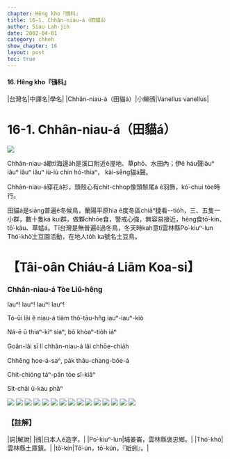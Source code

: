 ```yaml
---
chapter: Hêng kho『鴴科』
title: 16-1. Chhân-niau-á（田貓á）
author: Siau Lah-jih
date: 2002-04-01
category: chheh
show_chapter: 16
layout: post
toc: true
---
```


#### 16. Hêng kho『鴴科』


|台灣名|中譯名|學名|
|Chhân-niau-á（田貓á）|小辮鴴|Vanellus vanellus|


# 16-1. Chhân-niau-á（田貓á）


![](../too5/16/16-1-10.Chhân-niau-á.jpg)


Chhân-niau-á歇tī海邊a̍h是溪口附近ê溼地、草phō、水田內；伊ê háu聲iăuⁿ iăuⁿ iăuⁿ iăuⁿ iù-iù chin hó-thiaⁿ， kài-sêng貓á聲。

Chhân-niau-á穿花á衫，頭殼心有chi̍t-chhop像頭鬃尾á ê羽飾，kó͘-chui tòe時行。

田貓á是siāng普遍ê冬候鳥，蘭陽平原hia ê度冬區chiâⁿ捷看--tio̍h，三、五隻一小群，數十隻ká kui群，做夥chhōe食，警戒心強，無容易接近，hèng食tō͘-kín、tō͘-kâu、草蜢á。Tī台灣是無普遍ê過冬鳥，冬天時kah意tī雲林縣Po͘-kiuⁿ-lun Thó͘-khò͘土豆園活動，在地人to̍h ka號名土豆鳥。



# 【Tâi-oân Chiáu-á Liām Koa-si】

### **Chhân-niau-á Tòe Liû-hêng**

Iauⁿ!  Iauⁿ!  Iauⁿ!  Iauⁿ!

Tó-ūi lâi ê niau-á tiàm thô͘-tāu-hn̂g iauⁿ-iauⁿ-kiò 

Ná-ē ū thiaⁿ-kìⁿ siaⁿ, bô khòaⁿ-tio̍h iáⁿ 

Goân-lâi sī lí chhân-niau-á lâi chhōe-chia̍h

Chhēng hoe-á-saⁿ, pa̍k thâu-chang-bóe-á

Chit-chióng táⁿ-pān tòe sî-kiâⁿ

Si̍t-chāi ū-kàu phāⁿ


![](../too5/16/16-1-14.Chhân-niau-á.jpg)
![](../too5/16/16-1-11.Chhân-niau-á.jpg)
![](../too5/16/16-1-12.Chhân-niau-á.jpg)
![](../too5/16/16-1-9.Chhân-niau-á.jpg)
![](../too5/16/16-1-8.Chhân-niau-á.jpg)
![](../too5/16/16-1-3.Chhân-niau-á.jpg)
![](../too5/16/16-1-5.Chhân-niau-á.jpg)
![](../too5/16/16-1-6.Chhân-niau-á.jpg)
![](../too5/16/16-1-7.Chhân-niau-á.jpg)
![](../too5/16/16-1-13.Chhân-niau-á.jpg)
![](../too5/16/16-1-16.Chhân-niau-á.jpg)
![](../too5/16/16-1-15.Chhân-niau-á.jpg)
![](../too5/16/16-1-2.Chhân-niau-á.jpg)
![](../too5/16/16-1-4.Chhân-niau-á.jpg)
![](../too5/16/16-1-1.Chhân-niau-á.jpg)


### 【註解】

|詞|解說|
|鴴|日本人ê造字。|
|Po͘-kiuⁿ-lun|埔姜崙，雲林縣褒忠鄉。|
|Thó͘-khò͘|雲林縣土庫鎮。|
|tō͘-kín|Tō͘-ún，tō͘-kún，『蚯蚓』。|



